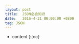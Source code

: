 ```yaml
---
layout: post
title:  JSON必会知识
date:   2016-4-21 00:00:00 +0800
tag: JSON
---
```


* content
{:toc}

